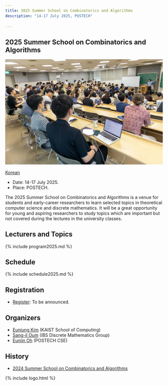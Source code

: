 ```yaml
---
title: 2025 Summer School on Combinatorics and Algorithms
description: "14-17 July 2025, POSTECH"

--- 
```

## 2025 Summer School on Combinatorics and Algorithms

![2024 Photo](/assets/2024.jpg)

[Korean](/)

- Date: 14-17 July 2025.
- Place: POSTECH.
  
The 2025 Summer School on Combinatorics and Algorithms is a venue for students and early-career researchers to learn selected topics in theoretical computer science and discrete mathematics. 
It will be a great opportunity for young and aspiring researchers to study topics which are important but not covered during the lectures in the university classes.


Lecturers and Topics
---------------------
{% include program2025.md %}
  
Schedule
---------------------  
{% include schedule2025.md %}

  
Registration
--------------------- 
- [Register](https://indico.ibs.re.kr/e/combialgo2025): To be announced.

## Organizers

- [Eunjung Kim](https://www.lamsade.dauphine.fr/~kim/) (KAIST School of Computing)
- [Sang-il Oum](https://dimag.ibs.re.kr/home/sangil/) (IBS Discrete Mathematics Group)
- [Eunjin Oh](https://sites.google.com/view/eunjinoh/) (POSTECH CSE)

## History
- [2024 Summer School on Combinatorics and Algorithms](/2024/en/)

{% include logo.html %}

